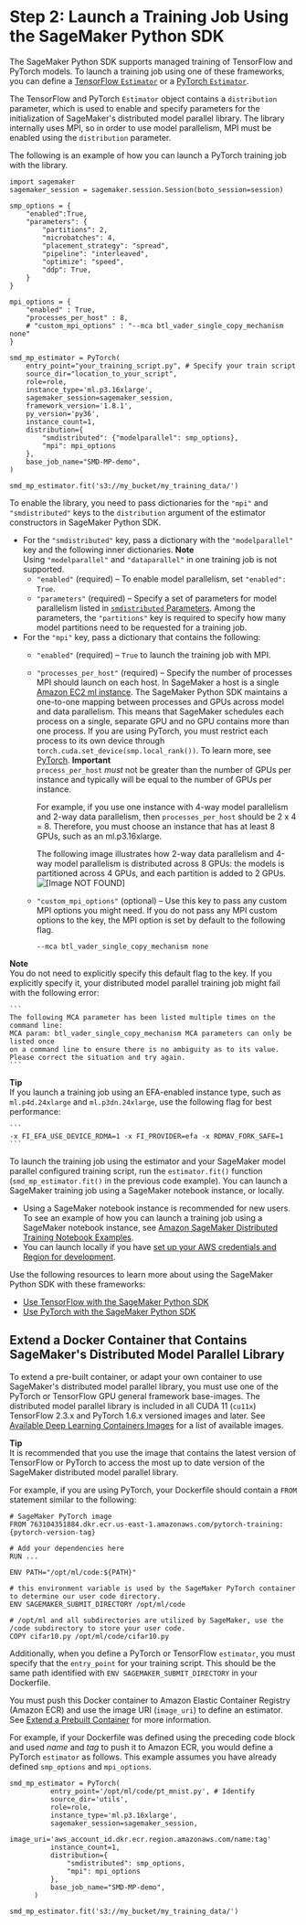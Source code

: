 # Step 2: Launch a Training Job Using the SageMaker Python SDK<a name="model-parallel-sm-sdk"></a>

The SageMaker Python SDK supports managed training of TensorFlow and PyTorch models\. To launch a training job using one of these frameworks, you can define a [TensorFlow `Estimator`](https://sagemaker.readthedocs.io/en/stable/frameworks/tensorflow/sagemaker.tensorflow.html#tensorflow-estimator) or a [PyTorch `Estimator`](https://sagemaker.readthedocs.io/en/stable/frameworks/pytorch/sagemaker.pytorch.html#pytorch-estimator)\. 

The TensorFlow and PyTorch `Estimator` object contains a `distribution` parameter, which is used to enable and specify parameters for the initialization of SageMaker's distributed model parallel library\. The library internally uses MPI, so in order to use model parallelism, MPI must be enabled using the `distribution` parameter\. 

The following is an example of how you can launch a PyTorch training job with the library\.

```
import sagemaker
sagemaker_session = sagemaker.session.Session(boto_session=session)

smp_options = {
    "enabled":True,
    "parameters": {
        "partitions": 2,
        "microbatches": 4,
        "placement_strategy": "spread",
        "pipeline": "interleaved",
        "optimize": "speed",
        "ddp": True,
    }
}

mpi_options = {
    "enabled" : True,
    "processes_per_host" : 8,
    # "custom_mpi_options" : "--mca btl_vader_single_copy_mechanism none"
}

smd_mp_estimator = PyTorch(
    entry_point="your_training_script.py", # Specify your train script
    source_dir="location_to_your_script",
    role=role,
    instance_type='ml.p3.16xlarge',
    sagemaker_session=sagemaker_session,
    framework_version='1.8.1',
    py_version='py36',
    instance_count=1,
    distribution={
        "smdistributed": {"modelparallel": smp_options},
        "mpi": mpi_options
    },
    base_job_name="SMD-MP-demo",
)

smd_mp_estimator.fit('s3://my_bucket/my_training_data/')
```

To enable the library, you need to pass dictionaries for the `"mpi"` and `"smdistributed"` keys to the `distribution` argument of the estimator constructors in SageMaker Python SDK\. 
+ For the `"smdistributed"` key, pass a dictionary with the `"modelparallel"` key and the following inner dictionaries\. 
**Note**  
Using `"modelparallel"` and `"dataparallel"` in one training job is not supported\. 
  + `"enabled"` \(required\) – To enable model parallelism, set `"enabled": True`\.
  + `"parameters"` \(required\) – Specify a set of parameters for model parallelism listed in [`smdistributed` Parameters](https://sagemaker.readthedocs.io/en/stable/api/training/smd_model_parallel_general.html#smdistributed-parameters)\. Among the parameters, the `"partitions"` key is required to specify how many model partitions need to be requested for a training job\. 
+ For the `"mpi"` key, pass a dictionary that contains the following:
  + `"enabled"` \(required\) – `True` to launch the training job with MPI\.
  + `"processes_per_host"` \(required\) – Specify the number of processes MPI should launch on each host\. In SageMaker a host is a single [Amazon EC2 ml instance]()\. The SageMaker Python SDK maintains a one\-to\-one mapping between processes and GPUs across model and data parallelism\. This means that SageMaker schedules each process on a single, separate GPU and no GPU contains more than one process\. If you are using PyTorch, you must restrict each process to its own device through `torch.cuda.set_device(smp.local_rank())`\. To learn more, see [PyTorch](model-parallel-customize-training-script-pt.md#model-parallel-customize-training-script-pt-16)\.
**Important**  
 `process_per_host` *must* not be greater than the number of GPUs per instance and typically will be equal to the number of GPUs per instance\.

    For example, if you use one instance with 4\-way model parallelism and 2\-way data parallelism, then `processes_per_host` should be 2 x 4 = 8\. Therefore, you must choose an instance that has at least 8 GPUs, such as an ml\.p3\.16xlarge\.

    The following image illustrates how 2\-way data parallelism and 4\-way model parallelism is distributed across 8 GPUs: the models is partitioned across 4 GPUs, and each partition is added to 2 GPUs\.  
![\[Image NOT FOUND\]](http://docs.aws.amazon.com/sagemaker/latest/dg/images/distributed/model-data-parallel.png)
  + `"custom_mpi_options"` \(optional\) – Use this key to pass any custom MPI options you might need\. If you do not pass any MPI custom options to the key, the MPI option is set by default to the following flag\.

    ```
    --mca btl_vader_single_copy_mechanism none
    ```
**Note**  
You do not need to explicitly specify this default flag to the key\. If you explicitly specify it, your distributed model parallel training job might fail with the following error:  

    ```
    The following MCA parameter has been listed multiple times on the command line: 
    MCA param: btl_vader_single_copy_mechanism MCA parameters can only be listed once 
    on a command line to ensure there is no ambiguity as to its value. 
    Please correct the situation and try again.
    ```
**Tip**  
If you launch a training job using an EFA\-enabled instance type, such as `ml.p4d.24xlarge` and `ml.p3dn.24xlarge`, use the following flag for best performance:  

    ```
    -x FI_EFA_USE_DEVICE_RDMA=1 -x FI_PROVIDER=efa -x RDMAV_FORK_SAFE=1
    ```

To launch the training job using the estimator and your SageMaker model parallel configured training script, run the `estimator.fit()` function \(`smd_mp_estimator.fit()` in the previous code example\)\. You can launch a SageMaker training job using a SageMaker notebook instance, or locally\. 
+ Using a SageMaker notebook instance is recommended for new users\. To see an example of how you can launch a training job using a SageMaker notebook instance, see [Amazon SageMaker Distributed Training Notebook Examples](distributed-training-notebook-examples.md)\.
+ You can launch locally if you have [set up your AWS credentials and Region for development](https://docs.aws.amazon.com/sdk-for-java/v1/developer-guide/setup-credentials.html)\.

Use the following resources to learn more about using the SageMaker Python SDK with these frameworks:
+ [Use TensorFlow with the SageMaker Python SDK](https://sagemaker.readthedocs.io/en/stable/frameworks/tensorflow/using_tf.html)
+ [Use PyTorch with the SageMaker Python SDK](https://sagemaker.readthedocs.io/en/stable/frameworks/pytorch/using_pytorch.html)

## Extend a Docker Container that Contains SageMaker's Distributed Model Parallel Library<a name="model-parallel-customize-container"></a>

To extend a pre\-built container, or adapt your own container to use SageMaker's distributed model parallel library, you must use one of the PyTorch or TensorFlow GPU general framework base\-images\. The distributed model parallel library is included in all CUDA 11 \(`cu11x`\) TensorFlow 2\.3\.x and PyTorch 1\.6\.x versioned images and later\. See [Available Deep Learning Containers Images](https://github.com/aws/deep-learning-containers/blob/master/available_images.md) for a list of available images\. 

**Tip**  
It is recommended that you use the image that contains the latest version of TensorFlow or PyTorch to access the most up to date version of the SageMaker distributed model parallel library\.

For example, if you are using PyTorch, your Dockerfile should contain a `FROM` statement similar to the following:

```
# SageMaker PyTorch image
FROM 763104351884.dkr.ecr.us-east-1.amazonaws.com/pytorch-training:{pytorch-version-tag}

# Add your dependencies here
RUN ...

ENV PATH="/opt/ml/code:${PATH}"

# this environment variable is used by the SageMaker PyTorch container to determine our user code directory.
ENV SAGEMAKER_SUBMIT_DIRECTORY /opt/ml/code

# /opt/ml and all subdirectories are utilized by SageMaker, use the /code subdirectory to store your user code.
COPY cifar10.py /opt/ml/code/cifar10.py
```

Additionally, when you define a PyTorch or TensorFlow `estimator`, you must specify that the `entry_point` for your training script\. This should be the same path identified with `ENV SAGEMAKER_SUBMIT_DIRECTORY` in your Dockerfile\. 

You must push this Docker container to Amazon Elastic Container Registry \(Amazon ECR\) and use the image URI \(`image_uri`\) to define an estimator\. See [Extend a Prebuilt Container](https://docs.aws.amazon.com/sagemaker/latest/dg/prebuilt-containers-extend.html) for more information\. 

For example, if your Dockerfile was defined using the preceding code block and used *name* and *tag* to push it to Amazon ECR, you would define a PyTorch `estimator` as follows\. This example assumes you have already defined `smp_options` and `mpi_options`\. 

```
smd_mp_estimator = PyTorch(
          entry_point='/opt/ml/code/pt_mnist.py', # Identify
          source_dir='utils',
          role=role,
          instance_type='ml.p3.16xlarge',
          sagemaker_session=sagemaker_session,
          image_uri='aws_account_id.dkr.ecr.region.amazonaws.com/name:tag'
          instance_count=1,
          distribution={
              "smdistributed": smp_options,
              "mpi": mpi_options
          },
          base_job_name="SMD-MP-demo",
      )

smd_mp_estimator.fit('s3://my_bucket/my_training_data/')
```